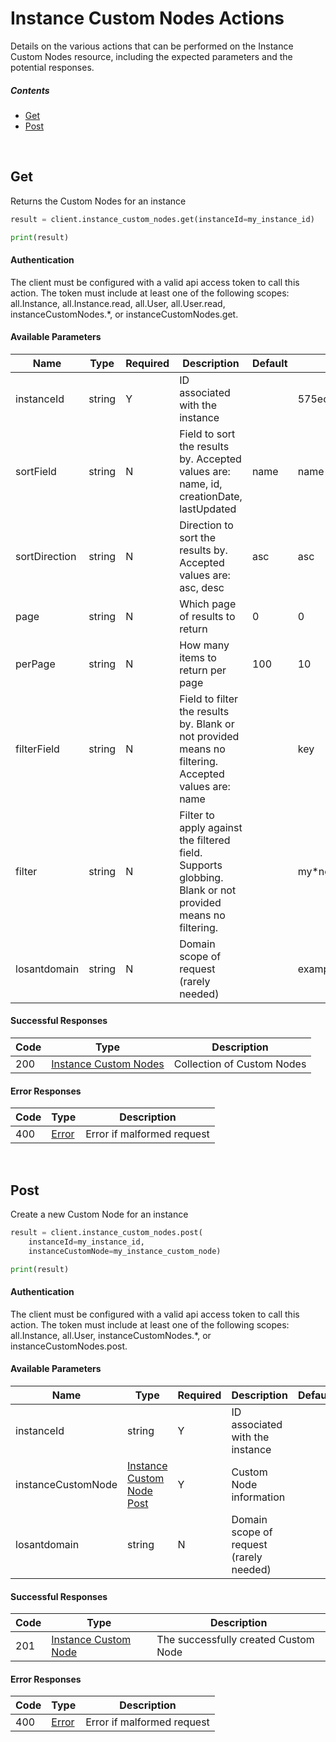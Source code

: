 # Instance Custom Nodes Actions

Details on the various actions that can be performed on the
Instance Custom Nodes resource, including the expected
parameters and the potential responses.

##### Contents

*   [Get](#get)
*   [Post](#post)

<br/>

## Get

Returns the Custom Nodes for an instance

```python
result = client.instance_custom_nodes.get(instanceId=my_instance_id)

print(result)
```

#### Authentication
The client must be configured with a valid api access token to call this
action. The token must include at least one of the following scopes:
all.Instance, all.Instance.read, all.User, all.User.read, instanceCustomNodes.*, or instanceCustomNodes.get.

#### Available Parameters

| Name | Type | Required | Description | Default | Example |
| ---- | ---- | -------- | ----------- | ------- | ------- |
| instanceId | string | Y | ID associated with the instance |  | 575ec7417ae143cd83dc4a96 |
| sortField | string | N | Field to sort the results by. Accepted values are: name, id, creationDate, lastUpdated | name | name |
| sortDirection | string | N | Direction to sort the results by. Accepted values are: asc, desc | asc | asc |
| page | string | N | Which page of results to return | 0 | 0 |
| perPage | string | N | How many items to return per page | 100 | 10 |
| filterField | string | N | Field to filter the results by. Blank or not provided means no filtering. Accepted values are: name |  | key |
| filter | string | N | Filter to apply against the filtered field. Supports globbing. Blank or not provided means no filtering. |  | my*node |
| losantdomain | string | N | Domain scope of request (rarely needed) |  | example.com |

#### Successful Responses

| Code | Type | Description |
| ---- | ---- | ----------- |
| 200 | [Instance Custom Nodes](_schemas.md#instance-custom-nodes) | Collection of Custom Nodes |

#### Error Responses

| Code | Type | Description |
| ---- | ---- | ----------- |
| 400 | [Error](_schemas.md#error) | Error if malformed request |

<br/>

## Post

Create a new Custom Node for an instance

```python
result = client.instance_custom_nodes.post(
    instanceId=my_instance_id,
    instanceCustomNode=my_instance_custom_node)

print(result)
```

#### Authentication
The client must be configured with a valid api access token to call this
action. The token must include at least one of the following scopes:
all.Instance, all.User, instanceCustomNodes.*, or instanceCustomNodes.post.

#### Available Parameters

| Name | Type | Required | Description | Default | Example |
| ---- | ---- | -------- | ----------- | ------- | ------- |
| instanceId | string | Y | ID associated with the instance |  | 575ec7417ae143cd83dc4a96 |
| instanceCustomNode | [Instance Custom Node Post](_schemas.md#instance-custom-node-post) | Y | Custom Node information |  | [Instance Custom Node Post Example](_schemas.md#instance-custom-node-post-example) |
| losantdomain | string | N | Domain scope of request (rarely needed) |  | example.com |

#### Successful Responses

| Code | Type | Description |
| ---- | ---- | ----------- |
| 201 | [Instance Custom Node](_schemas.md#instance-custom-node) | The successfully created Custom Node |

#### Error Responses

| Code | Type | Description |
| ---- | ---- | ----------- |
| 400 | [Error](_schemas.md#error) | Error if malformed request |
